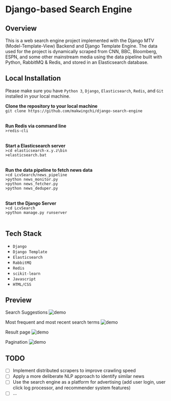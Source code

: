 # Django-based Search Engine


## Overview
This is a web search engine project implemented with the Django MTV (Model-Template-View) Backend and Django Template Engine. The data used for the project
is dynamically scraped from CNN, BBC, Bloomberg, ESPN, and some other mainstream media using the data pipeline built with Python, RabbitMQ & Redis, 
and stored in an Elasticsearch database. 


## Local Installation
Please make sure you have `Python 3`, `Django`, `Elasticsearch`, `Redis`, and `Git` installed in your local machine.

<b>Clone the repository to your local machine</b><br>
```git clone https://github.com/makwingchi/django-search-engine```<br><br>

<b>Run Redis via command line</b> <br>
```>redis-cli``` <br><br>

<b>Start a Elasticsearch server</b><br>
```>cd elasticsearch-x.y.z\bin``` <br>
```>elasticsearch.bat``` <br><br>

<b>Run the data pipeline to fetch news data</b><br>
```>cd LcvSearch/news_pipeline```<br>
```>python news_monitor.py```<br>
```>python news_fetcher.py```<br>
```>python news_deduper.py```<br><br>

<b>Start the Django Server</b><br>
```>cd LcvSearch```<br>
```>python manage.py runserver```<br><br>


## Tech Stack
- `Django`
- `Django Template`
- `Elasticsearch`
- `RabbitMQ`
- `Redis`
- `scikit-learn`
- `Javascript`
- `HTML/CSS`


## Preview
Search Suggestions
![demo](/Demo/suggest.PNG)


Most frequent and most recent search terms
![demo](/Demo/popular_and_recent_searches.PNG)


Result page
![demo](/Demo/search_results.PNG)


Pagination
![demo](/Demo/pagination.PNG)

## TODO
- [ ] Implement distributed scrapers to improve crawling speed
- [ ] Apply a more deliberate NLP approach to identify similar news
- [ ] Use the search engine as a platform for advertising (add user login, user click log processor, and recommender system features)
- [ ] ...
